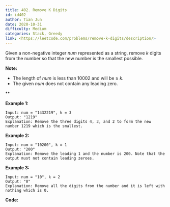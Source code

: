 ```yaml
---
title: 402. Remove K Digits
id: id402
author: Tian Jun
date: 2020-10-31
difficulty: Medium
categories: Stack, Greedy
link: <https://leetcode.com/problems/remove-k-digits/description/>
---
```


Given a non-negative integer _num_ represented as a string, remove _k_ digits
from the number so that the new number is the smallest possible.

**Note:**  

  * The length of _num_ is less than 10002 and will be ≥ _k_.
  * The given _num_ does not contain any leading zero.

**

**Example 1:**
            Input: num = "1432219", k = 3    Output: "1219"    Explanation: Remove the three digits 4, 3, and 2 to form the new number 1219 which is the smallest.    

**Example 2:**
            Input: num = "10200", k = 1    Output: "200"    Explanation: Remove the leading 1 and the number is 200. Note that the output must not contain leading zeroes.    

**Example 3:**
            Input: num = "10", k = 2    Output: "0"    Explanation: Remove all the digits from the number and it is left with nothing which is 0.    


**Code:**
